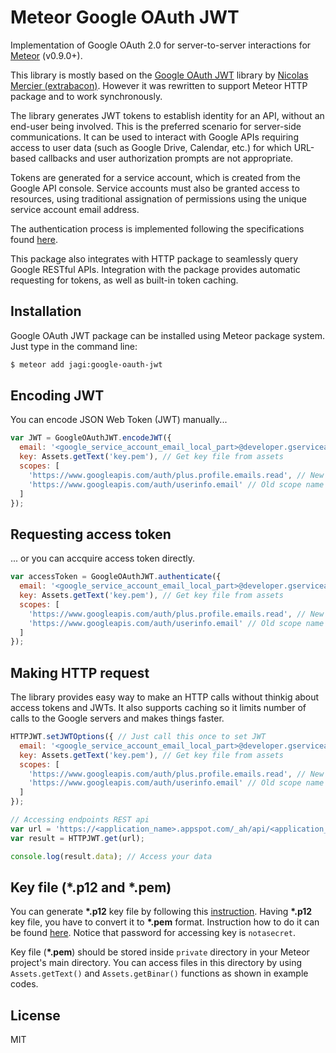 # Meteor Google OAuth JWT

Implementation of Google OAuth 2.0 for server-to-server interactions for [Meteor](https://meteor.com) (v0.9.0+).

This library is mostly based on the [Google OAuth JWT](https://github.com/extrabacon/google-oauth-jwt) library by [Nicolas Mercier (extrabacon)](https://github.com/extrabacon). However it was rewritten to support Meteor HTTP package and to work synchronously.

The library generates JWT tokens to establish identity for an API, without an end-user being involved. This is the preferred scenario for server-side communications. It can be used to interact with Google APIs requiring access to user data (such as Google Drive, Calendar, etc.) for which URL-based callbacks and user authorization prompts are not appropriate.

Tokens are generated for a service account, which is created from the Google API console. Service accounts must also be granted access to resources, using traditional assignation of permissions using the unique service account email address.

The authentication process is implemented following the specifications found [here](https://developers.google.com/accounts/docs/OAuth2ServiceAccount).

This package also integrates with HTTP package to seamlessly query Google RESTful APIs. Integration with the package provides automatic requesting for tokens, as well as built-in token caching.

## Installation

Google OAuth JWT package can be installed using Meteor package system. Just type in the command line:

```sh
$ meteor add jagi:google-oauth-jwt
```

## Encoding JWT

You can encode JSON Web Token (JWT) manually...

```js
var JWT = GoogleOAuthJWT.encodeJWT({
  email: '<google_service_account_email_local_part>@developer.gserviceaccount.com',
  key: Assets.getText('key.pem'), // Get key file from assets
  scopes: [
    'https://www.googleapis.com/auth/plus.profile.emails.read', // New scope name
    'https://www.googleapis.com/auth/userinfo.email' // Old scope name
  ]
});
```

## Requesting access token

... or you can accquire access token directly.

```js
var accessToken = GoogleOAuthJWT.authenticate({
  email: '<google_service_account_email_local_part>@developer.gserviceaccount.com',
  key: Assets.getText('key.pem'), // Get key file from assets
  scopes: [
    'https://www.googleapis.com/auth/plus.profile.emails.read', // New scope name
    'https://www.googleapis.com/auth/userinfo.email' // Old scope name
  ]
});
```

## Making HTTP request

The library provides easy way to make an HTTP calls without thinkig about access tokens and JWTs. It also supports caching so it limits number of calls to the Google servers and makes things faster.

```js
HTTPJWT.setJWTOptions({ // Just call this once to set JWT
  email: '<google_service_account_email_local_part>@developer.gserviceaccount.com',
  key: Assets.getText('key.pem'), // Get key file from assets
  scopes: [
    'https://www.googleapis.com/auth/plus.profile.emails.read', // New scope name
    'https://www.googleapis.com/auth/userinfo.email' // Old scope name
  ]
});

// Accessing endpoints REST api
var url = 'https://<application_name>.appspot.com/_ah/api/<application_name>/<version>/<rest_api>';
var result = HTTPJWT.get(url);

console.log(result.data); // Access your data
```

## Key file (*.p12 and *.pem)

You can generate __*.p12__ key file by following this [instruction](https://developers.google.com/storage/docs/authentication#generating-a-private-key). Having __*.p12__ key file, you have to convert it to __*.pem__ format. Instruction how to do it can be found [here](https://developers.google.com/storage/docs/authentication#converting-the-private-key). Notice that password for accessing key is `notasecret`.

Key file (__*.pem__) should be stored inside `private` directory in your Meteor project's main directory. You can access files in this directory by using `Assets.getText()` and `Assets.getBinar()` functions as shown in example codes.

## License

MIT
